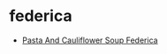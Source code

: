 # federica

 * [Pasta And Cauliflower Soup Federica](../../index/p/pasta-and-cauliflower-soup-federica-108662.json)

